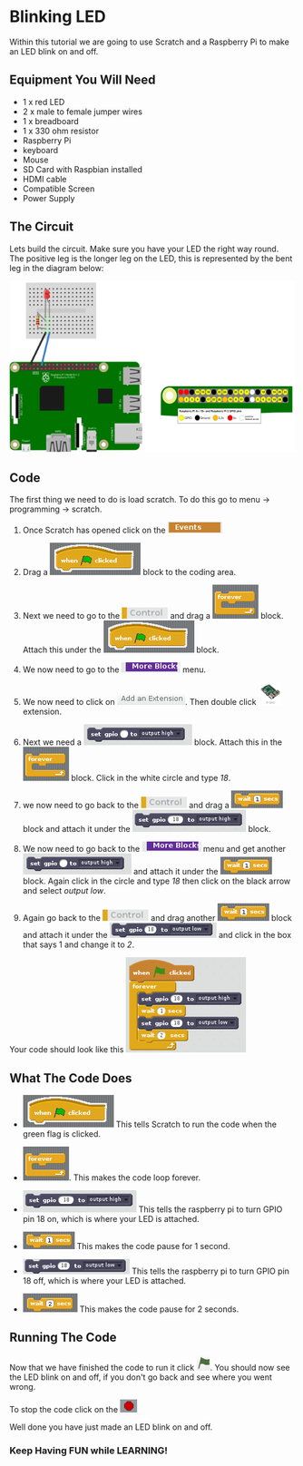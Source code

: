 # Blinking LED

Within this tutorial we are going to use Scratch and a Raspberry Pi to make an LED blink on and off.

## Equipment You Will Need
* 1 x red LED
* 2 x male to female jumper wires
* 1 x breadboard
* 1 x 330 ohm resistor
* Raspberry Pi
* keyboard
* Mouse
* SD Card with Raspbian installed
* HDMI cable
* Compatible Screen
* Power Supply

## The Circuit
Lets build the circuit. Make sure you have your LED the right way round. The positive leg is the longer leg on the LED, this is represented by the bent leg in the diagram below:

![LED Circuit](Images/LED_Diagram.png)

## Code
The first thing we need to do is load scratch. To do this go to menu -> programming -> scratch.

1. Once Scratch has opened click on the ![Events menu](Images/Events_menu.png)

2. Drag a ![When green flag clicked](Images/green_flag_clicked.png) block to the coding area.

3. Next we need to go to the ![Control Menu](Images/Control_menu.png) and drag  a ![forever](Images/Forever_block.png) block. Attach this under the ![Green flag clicked](Images/green_flag_clicked.png) block.

4. We now need to go to the ![More blocks](Images/More_blocks.png) menu.

5. We now need to click on ![Add an extension](Images/Add_extension.png). Then double click ![Pi GPIO](Images/Pi_gpio.png) extension.

6. Next we need a ![Set GPIO to](Images/Set_GPIO_to.png) block. Attach this in the ![Forever](Images/Forever_block.png) block. Click in the white circle and type *18*.

7. we now need to go back to the ![Control Menu](Images/Control_menu.png) and drag a  ![Wait 1 second](Images/Wait_1.png) block and attach it under the ![Set GPIO to 18](Images/Set_GPIO_to_18.png) block.

8. We now need to go back to the ![More Blocks](Images/More_blocks.png) menu and get another ![Set GPIO to](Images/Set_GPIO_to.png) and attach it under the ![Wait 1 second](Images/Wait_1.png) block. Again click in the circle and type *18* then click on the black arrow and select *output low*.

9. Again go back to the ![Control Menu](Images/Control_menu.png) and drag another ![Wait 1](Images/Wait_1.png) block and attach it under the ![Set GPIO to 18 Low](Images/Set_GPIO_to_18_low.png) and click in the box that says 1 and change it to *2*.

Your code should look like this ![Code](Images/Blink_code_2.png)

## What The Code Does
* ![When Green flag clicked](Images/green_flag_clicked.png) This tells Scratch to run the code when the green flag is clicked.

* ![forever](Images/Forever_block.png). This makes the code loop forever.

* ![Set GPIO 18](Images/Set_GPIO_to_18.png) This tells the raspberry pi to turn GPIO pin 18 on, which is where your LED is attached.

* ![Wait 1](Images/Wait_1.png) This makes the code pause for 1 second.

* ![Set GPIO 18 Low](Images/Set_GPIO_to_18_low.png) This tells the raspberry pi to turn GPIO pin 18 off, which is where your LED is attached.

* ![wait 2](Images/Wait_2.png) This makes the code pause for 2 seconds.

## Running The Code
Now that we have finished the code to run it click ![the green flag](Images/Green_Flag.png). You should now see the LED blink on and off, if you don't go back and see where you went wrong.

To stop the code click on the ![red circle](Images/Red_dot.png)

Well done you have just made an LED blink on and off.

### Keep Having FUN while LEARNING!
